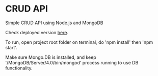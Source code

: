 <h1>CRUD API</h1>

<p>Simple CRUD API using Node.js and MongoDB</p>

<p>Check deployed version <a href="https://ricardo-crud-api.herokuapp.com/">here</a>.</p>

<p>To run, open project root folder on terminal, do 'npm install' then 'npm start'.</p>

<p>Make sure Mongo.DB is installed, and keep '/MongoDB/Server/4.0/bin/mongod' process running to use DB functionality.</p>
